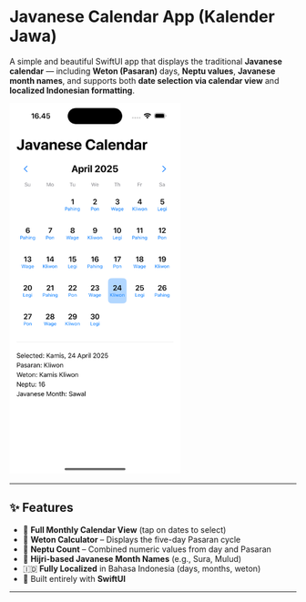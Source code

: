 # Javanese Calendar App (Kalender Jawa)

A simple and beautiful SwiftUI app that displays the traditional **Javanese calendar** — including **Weton (Pasaran)** days, **Neptu values**, **Javanese month names**, and supports both **date selection via calendar view** and **localized Indonesian formatting**.

<img src="JavaneseCalendar/Screenshots/calender_main.png" alt="Main Calendar" width="300"/>

---

## ✨ Features

- 📆 **Full Monthly Calendar View** (tap on dates to select)
- 🔁 **Weton Calculator** – Displays the five-day Pasaran cycle
- 🔢 **Neptu Count** – Combined numeric values from day and Pasaran
- 🌙 **Hijri-based Javanese Month Names** (e.g., Sura, Mulud)
- 🇮🇩 **Fully Localized** in Bahasa Indonesia (days, months, weton)
- 📱 Built entirely with **SwiftUI**

---

